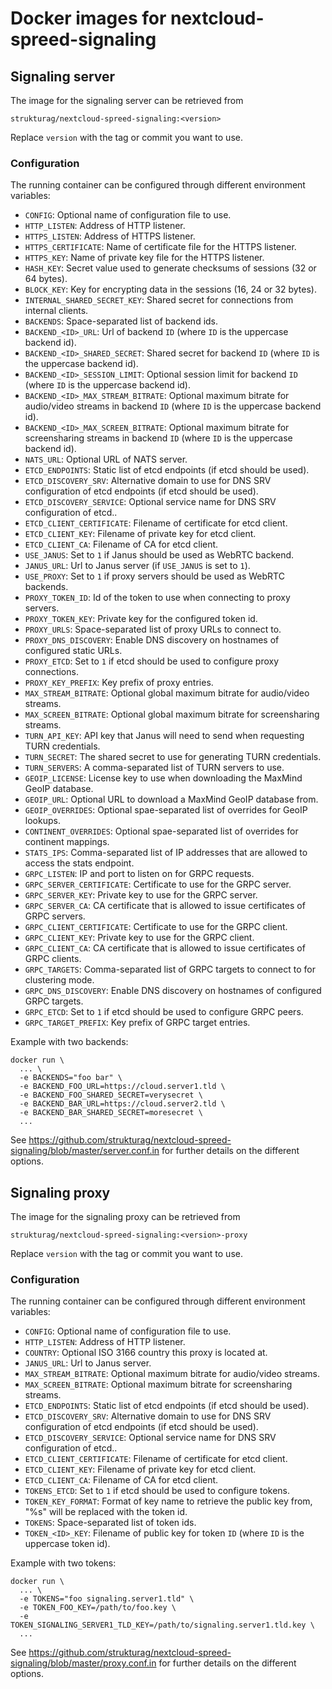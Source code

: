 # Docker images for nextcloud-spreed-signaling

## Signaling server

The image for the signaling server can be retrieved from

    strukturag/nextcloud-spreed-signaling:<version>

Replace `version` with the tag or commit you want to use.


### Configuration

The running container can be configured through different environment variables:

- `CONFIG`: Optional name of configuration file to use.
- `HTTP_LISTEN`: Address of HTTP listener.
- `HTTPS_LISTEN`: Address of HTTPS listener.
- `HTTPS_CERTIFICATE`: Name of certificate file for the HTTPS listener.
- `HTTPS_KEY`: Name of private key file for the HTTPS listener.
- `HASH_KEY`: Secret value used to generate checksums of sessions (32 or 64 bytes).
- `BLOCK_KEY`: Key for encrypting data in the sessions (16, 24 or 32 bytes).
- `INTERNAL_SHARED_SECRET_KEY`: Shared secret for connections from internal clients.
- `BACKENDS`: Space-separated list of backend ids.
- `BACKEND_<ID>_URL`: Url of backend `ID` (where `ID` is the uppercase backend id).
- `BACKEND_<ID>_SHARED_SECRET`: Shared secret for backend `ID` (where `ID` is the uppercase backend id).
- `BACKEND_<ID>_SESSION_LIMIT`: Optional session limit for backend `ID` (where `ID` is the uppercase backend id).
- `BACKEND_<ID>_MAX_STREAM_BITRATE`: Optional maximum bitrate for audio/video streams in backend `ID` (where `ID` is the uppercase backend id).
- `BACKEND_<ID>_MAX_SCREEN_BITRATE`: Optional maximum bitrate for screensharing streams in backend `ID` (where `ID` is the uppercase backend id).
- `NATS_URL`: Optional URL of NATS server.
- `ETCD_ENDPOINTS`: Static list of etcd endpoints (if etcd should be used).
- `ETCD_DISCOVERY_SRV`: Alternative domain to use for DNS SRV configuration of etcd endpoints (if etcd should be used).
- `ETCD_DISCOVERY_SERVICE`: Optional service name for DNS SRV configuration of etcd..
- `ETCD_CLIENT_CERTIFICATE`: Filename of certificate for etcd client.
- `ETCD_CLIENT_KEY`: Filename of private key for etcd client.
- `ETCD_CLIENT_CA`: Filename of CA for etcd client.
- `USE_JANUS`: Set to `1` if Janus should be used as WebRTC backend.
- `JANUS_URL`: Url to Janus server (if `USE_JANUS` is set to `1`).
- `USE_PROXY`: Set to `1` if proxy servers should be used as WebRTC backends.
- `PROXY_TOKEN_ID`: Id of the token to use when connecting to proxy servers.
- `PROXY_TOKEN_KEY`: Private key for the configured token id.
- `PROXY_URLS`: Space-separated list of proxy URLs to connect to.
- `PROXY_DNS_DISCOVERY`: Enable DNS discovery on hostnames of configured static URLs.
- `PROXY_ETCD`: Set to `1` if etcd should be used to configure proxy connections.
- `PROXY_KEY_PREFIX`: Key prefix of proxy entries.
- `MAX_STREAM_BITRATE`: Optional global maximum bitrate for audio/video streams.
- `MAX_SCREEN_BITRATE`: Optional global maximum bitrate for screensharing streams.
- `TURN_API_KEY`: API key that Janus will need to send when requesting TURN credentials.
- `TURN_SECRET`: The shared secret to use for generating TURN credentials.
- `TURN_SERVERS`: A comma-separated list of TURN servers to use.
- `GEOIP_LICENSE`: License key to use when downloading the MaxMind GeoIP database.
- `GEOIP_URL`: Optional URL to download a MaxMind GeoIP database from.
- `GEOIP_OVERRIDES`: Optional spae-separated list of overrides for GeoIP lookups.
- `CONTINENT_OVERRIDES`: Optional spae-separated list of overrides for continent mappings.
- `STATS_IPS`: Comma-separated list of IP addresses that are allowed to access the stats endpoint.
- `GRPC_LISTEN`: IP and port to listen on for GRPC requests.
- `GRPC_SERVER_CERTIFICATE`: Certificate to use for the GRPC server.
- `GRPC_SERVER_KEY`: Private key to use for the GRPC server.
- `GRPC_SERVER_CA`: CA certificate that is allowed to issue certificates of GRPC servers.
- `GRPC_CLIENT_CERTIFICATE`: Certificate to use for the GRPC client.
- `GRPC_CLIENT_KEY`: Private key to use for the GRPC client.
- `GRPC_CLIENT_CA`: CA certificate that is allowed to issue certificates of GRPC clients.
- `GRPC_TARGETS`: Comma-separated list of GRPC targets to connect to for clustering mode.
- `GRPC_DNS_DISCOVERY`: Enable DNS discovery on hostnames of configured GRPC targets.
- `GRPC_ETCD`: Set to `1` if etcd should be used to configure GRPC peers.
- `GRPC_TARGET_PREFIX`: Key prefix of GRPC target entries.

Example with two backends:

    docker run \
      ... \
      -e BACKENDS="foo bar" \
      -e BACKEND_FOO_URL=https://cloud.server1.tld \
      -e BACKEND_FOO_SHARED_SECRET=verysecret \
      -e BACKEND_BAR_URL=https://cloud.server2.tld \
      -e BACKEND_BAR_SHARED_SECRET=moresecret \
      ...

See https://github.com/strukturag/nextcloud-spreed-signaling/blob/master/server.conf.in
for further details on the different options.


## Signaling proxy

The image for the signaling proxy can be retrieved from

    strukturag/nextcloud-spreed-signaling:<version>-proxy

Replace `version` with the tag or commit you want to use.


### Configuration

The running container can be configured through different environment variables:

- `CONFIG`: Optional name of configuration file to use.
- `HTTP_LISTEN`: Address of HTTP listener.
- `COUNTRY`: Optional ISO 3166 country this proxy is located at.
- `JANUS_URL`: Url to Janus server.
- `MAX_STREAM_BITRATE`: Optional maximum bitrate for audio/video streams.
- `MAX_SCREEN_BITRATE`: Optional maximum bitrate for screensharing streams.
- `ETCD_ENDPOINTS`: Static list of etcd endpoints (if etcd should be used).
- `ETCD_DISCOVERY_SRV`: Alternative domain to use for DNS SRV configuration of etcd endpoints (if etcd should be used).
- `ETCD_DISCOVERY_SERVICE`: Optional service name for DNS SRV configuration of etcd..
- `ETCD_CLIENT_CERTIFICATE`: Filename of certificate for etcd client.
- `ETCD_CLIENT_KEY`: Filename of private key for etcd client.
- `ETCD_CLIENT_CA`: Filename of CA for etcd client.
- `TOKENS_ETCD`: Set to `1` if etcd should be used to configure tokens.
- `TOKEN_KEY_FORMAT`: Format of key name to retrieve the public key from, "%s" will be replaced with the token id.
- `TOKENS`: Space-separated list of token ids.
- `TOKEN_<ID>_KEY`: Filename of public key for token `ID` (where `ID` is the uppercase token id).

Example with two tokens:

    docker run \
      ... \
      -e TOKENS="foo signaling.server1.tld" \
      -e TOKEN_FOO_KEY=/path/to/foo.key \
      -e TOKEN_SIGNALING_SERVER1_TLD_KEY=/path/to/signaling.server1.tld.key \
      ...

See https://github.com/strukturag/nextcloud-spreed-signaling/blob/master/proxy.conf.in
for further details on the different options.
